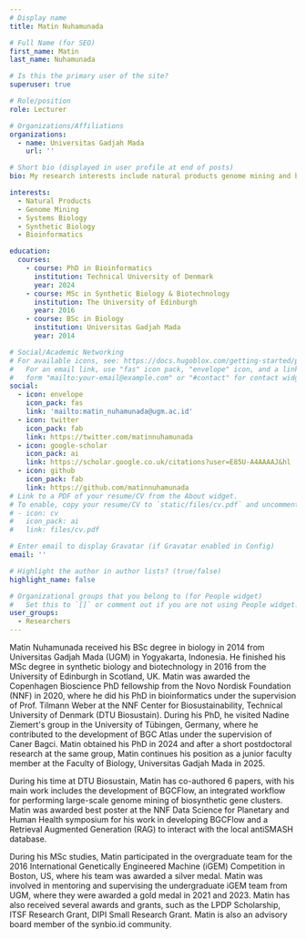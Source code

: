 ```yaml
---
# Display name
title: Matin Nuhamunada

# Full Name (for SEO)
first_name: Matin
last_name: Nuhamunada

# Is this the primary user of the site?
superuser: true

# Role/position
role: Lecturer

# Organizations/Affiliations
organizations:
  - name: Universitas Gadjah Mada
    url: ''

# Short bio (displayed in user profile at end of posts)
bio: My research interests include natural products genome mining and bioengineering.

interests:
  - Natural Products
  - Genome Mining
  - Systems Biology
  - Synthetic Biology
  - Bioinformatics

education:
  courses:
    - course: PhD in Bioinformatics
      institution: Technical University of Denmark
      year: 2024
    - course: MSc in Synthetic Biology & Biotechnology
      institution: The University of Edinburgh
      year: 2016
    - course: BSc in Biology
      institution: Universitas Gadjah Mada
      year: 2014

# Social/Academic Networking
# For available icons, see: https://docs.hugoblox.com/getting-started/page-builder/#icons
#   For an email link, use "fas" icon pack, "envelope" icon, and a link in the
#   form "mailto:your-email@example.com" or "#contact" for contact widget.
social:
  - icon: envelope
    icon_pack: fas
    link: 'mailto:matin_nuhamunada@ugm.ac.id'
  - icon: twitter
    icon_pack: fab
    link: https://twitter.com/matinnuhamunada
  - icon: google-scholar
    icon_pack: ai
    link: https://scholar.google.co.uk/citations?user=E85U-A4AAAAJ&hl
  - icon: github
    icon_pack: fab
    link: https://github.com/matinnuhamunada
# Link to a PDF of your resume/CV from the About widget.
# To enable, copy your resume/CV to `static/files/cv.pdf` and uncomment the lines below.
# - icon: cv
#   icon_pack: ai
#   link: files/cv.pdf

# Enter email to display Gravatar (if Gravatar enabled in Config)
email: ''

# Highlight the author in author lists? (true/false)
highlight_name: false

# Organizational groups that you belong to (for People widget)
#   Set this to `[]` or comment out if you are not using People widget.
user_groups:
  - Researchers
---
```


Matin Nuhamunada received his BSc degree in biology in 2014 from Universitas Gadjah Mada (UGM) in Yogyakarta, Indonesia. He finished his MSc degree in synthetic biology and biotechnology in 2016 from the University of Edinburgh in Scotland, UK. Matin was awarded the Copenhagen Bioscience PhD fellowship from the Novo Nordisk Foundation (NNF) in 2020, where he did his PhD in bioinformatics under the supervision of Prof. Tilmann Weber at the NNF Center for Biosustainability, Technical University of Denmark (DTU Biosustain). During his PhD, he visited Nadine Ziemert's group in the University of Tübingen, Germany, where he contributed to the development of BGC Atlas under the supervision of Caner Bagci. Matin obtained his PhD in 2024 and after a short postdoctoral research at the same group, Matin continues his position as a junior faculty member at the Faculty of Biology, Universitas Gadjah Mada in 2025.

During his time at DTU Biosustain, Matin has co-authored 6 papers, with his main work includes the development of BGCFlow, an integrated workflow for performing large-scale genome mining of biosynthetic gene clusters. Matin was awarded best poster at the NNF Data Science for Planetary and Human Health symposium for his work in developing BGCFlow and a Retrieval Augmented Generation (RAG) to interact with the local antiSMASH database.

During his MSc studies, Matin participated in the overgraduate team for the 2016 International Genetically Engineered Machine (iGEM) Competition in Boston, US, where his team was awarded a silver medal. Matin was involved in mentoring and supervising the undergraduate iGEM team from UGM, where they were awarded a gold medal in 2021 and 2023. Matin has also received several awards and grants, such as the LPDP Scholarship, ITSF Research Grant, DIPI Small Research Grant. Matin is also an advisory board member of the synbio.id community.

